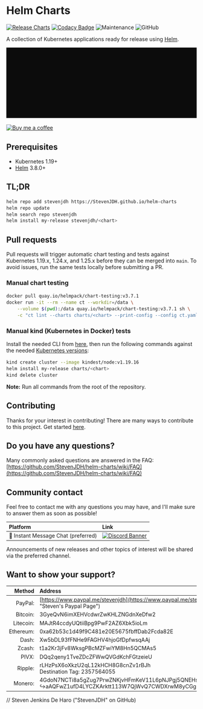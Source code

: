 # Helm Charts

[![Release Charts](https://github.com/StevenJDH/helm-charts/actions/workflows/chart-releaser-workflow.yml/badge.svg?branch=main)](https://github.com/StevenJDH/helm-charts/actions/workflows/chart-releaser-workflow.yml)
[![Codacy Badge](https://app.codacy.com/project/badge/Grade/51e4129137284c32a81ec74a8600c63c)](https://www.codacy.com/gh/StevenJDH/helm-charts/dashboard?utm_source=github.com&amp;utm_medium=referral&amp;utm_content=StevenJDH/helm-charts&amp;utm_campaign=Badge_Grade)
![Maintenance](https://img.shields.io/maintenance/yes/2022)
![GitHub](https://img.shields.io/github/license/StevenJDH/helm-charts)

A collection of Kubernetes applications ready for release using [Helm](https://github.com/helm/helm).

![helm charts demo](helm-charts-demo.gif "Demo")

[![Buy me a coffee](https://img.shields.io/static/v1?label=Buy%20me%20a&message=coffee&color=important&style=flat&logo=buy-me-a-coffee&logoColor=white)](https://www.buymeacoffee.com/stevenjdh)

## Prerequisites
* Kubernetes 1.19+
* [Helm](https://github.com/helm/helm/releases) 3.8.0+

## TL;DR

```bash
helm repo add stevenjdh https://StevenJDH.github.io/helm-charts
helm repo update
helm search repo stevenjdh
helm install my-release stevenjdh/<chart>
```

## Pull requests
Pull requests will trigger automatic chart testing and tests against Kubernetes 1.19.x, 1.24.x, and 1.25.x before they can be merged into `main`. To avoid issues, run the same tests locally before submitting a PR.

### Manual chart testing

```bash
docker pull quay.io/helmpack/chart-testing:v3.7.1
docker run -it --rm --name ct --workdir=/data \
    --volume $(pwd):/data quay.io/helmpack/chart-testing:v3.7.1 sh \
    -c "ct lint --charts charts/<chart> --print-config --config ct.yaml"
```

### Manual kind (Kubernetes in Docker) tests
Install the needed CLI from [here](https://kind.sigs.k8s.io/docs/user/quick-start/#installation), then run the following commands against the needed [Kubernetes versions](https://hub.docker.com/r/kindest/node/tags):

```bash
kind create cluster --image kindest/node:v1.19.16
helm install my-release charts/<chart>
kind delete cluster
```

**Note:** Run all commands from the root of the repository.

## Contributing
Thanks for your interest in contributing! There are many ways to contribute to this project. Get started [here](https://github.com/StevenJDH/.github/blob/main/docs/CONTRIBUTING.md).

## Do you have any questions?
Many commonly asked questions are answered in the FAQ:
[https://github.com/StevenJDH/helm-charts/wiki/FAQ](https://github.com/StevenJDH/helm-charts/wiki/FAQ)

## Community contact
Feel free to contact me with any questions you may have, and I'll make sure to answer them as soon as possible!

| Platform  | Link        |
|:----------|:------------|
| 💬 Instant Message Chat (preferred) | [![Discord Banner](https://discord.com/api/guilds/851210657318961233/widget.png?style=banner2)](https://discord.gg/VzzzjetTkT)

Announcements of new releases and other topics of interest will be shared via the preferred channel.

## Want to show your support?

|Method       | Address                                                                                                    |
|------------:|:-----------------------------------------------------------------------------------------------------------|
|PayPal:      | [https://www.paypal.me/stevenjdh](https://www.paypal.me/stevenjdh "Steven's Paypal Page")                  |
|Bitcoin:     | 3GyeQvN6imXEHVcdwrZwKHLZNGdnXeDfw2                                                                         |
|Litecoin:    | MAJtR4ccdyUQtiiBpg9PwF2AZ6Xbk5ioLm                                                                         |
|Ethereum:    | 0xa62b53c1d49f9C481e20E5675fbffDab2Fcda82E                                                                 |
|Dash:        | Xw5bDL93fFNHe9FAGHV4hjoGfDpfwsqAAj                                                                         |
|Zcash:       | t1a2Kr3jFv8WksgPBcMZFwiYM8Hn5QCMAs5                                                                        |
|PIVX:        | DQq2qeny1TveZDcZFWwQVGdKchFGtzeieU                                                                         |
|Ripple:      | rLHzPsX6oXkzU2qL12kHCH8G8cnZv1rBJh<br />Destination Tag: 2357564055                                        |
|Monero:      | 4GdoN7NCTi8a5gZug7PrwZNKjvHFmKeV11L6pNJPgj5QNEHsN6eeX3D<br />&#8618;aAQFwZ1ufD4LYCZKArktt113W7QjWvQ7CWDXrwM8yCGgEdhV3Wt|


// Steven Jenkins De Haro ("StevenJDH" on GitHub)
